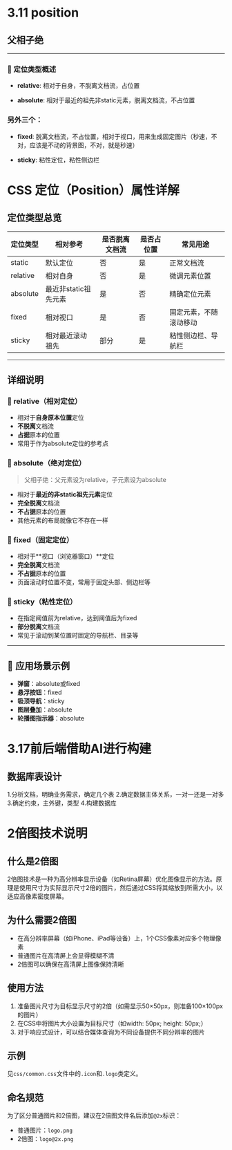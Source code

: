 # 3.11 position

## 父相子绝

---

### 📌 定位类型概述

- **relative**: 相对于自身，不脱离文档流，占位置

- **absolute**: 相对于最近的祖先非static元素，脱离文档流，不占位置

### 另外三个：

- **fixed**: 脱离文档流，不占位置，相对于视口，用来生成固定图片（秒速，不对，应该是不动的背景图，不对，就是秒速）

- **sticky**: 粘性定位，粘性侧边栏

# CSS 定位（Position）属性详解

## 定位类型总览

| 定位类型 | 相对参考 | 是否脱离文档流 | 是否占位置 | 常见用途 |
|---------|---------|--------------|-----------|---------|
| static  | 默认定位 | 否 | 是 | 正常文档流 |
| relative | 相对自身 | 否 | 是 | 微调元素位置 |
| absolute | 最近非static祖先元素 | 是 | 否 | 精确定位元素 |
| fixed | 相对视口 | 是 | 否 | 固定元素，不随滚动移动 |
| sticky | 相对最近滚动祖先 | 部分 | 是 | 粘性侧边栏、导航栏 |

---

## 详细说明

### 🔹 relative（相对定位）
- 相对于**自身原本位置**定位
- **不脱离**文档流
- **占据**原本的位置
- 常用于作为absolute定位的参考点

### 🔹 absolute（绝对定位）
> 父相子绝：父元素设为relative，子元素设为absolute

- 相对于**最近的非static祖先元素**定位
- **完全脱离**文档流
- **不占据**原本的位置
- 其他元素的布局就像它不存在一样

### 🔹 fixed（固定定位）
- 相对于**视口（浏览器窗口）**定位
- **完全脱离**文档流
- **不占据**原本的位置
- 页面滚动时位置不变，常用于固定头部、侧边栏等

### 🔹 sticky（粘性定位）
- 在指定阈值前为relative，达到阈值后为fixed
- **部分脱离**文档流
- 常见于滚动到某位置时固定的导航栏、目录等

---

## 📝 应用场景示例
- **弹窗**：absolute或fixed
- **悬浮按钮**：fixed
- **吸顶导航**：sticky
- **图层叠加**：absolute
- **轮播图指示器**：absolute




# 3.17前后端借助AI进行构建

## 数据库表设计
1.分析文档，明确业务需求，确定几个表
2.确定数据主体关系，一对一还是一对多
3.确定约束，主外键，类型
4.构建数据库

# 2倍图技术说明

## 什么是2倍图
2倍图技术是一种为高分辨率显示设备（如Retina屏幕）优化图像显示的方法。原理是使用尺寸为实际显示尺寸2倍的图片，然后通过CSS将其缩放到所需大小，以适应高像素密度屏幕。

## 为什么需要2倍图
- 在高分辨率屏幕（如iPhone、iPad等设备）上，1个CSS像素对应多个物理像素
- 普通图片在高清屏上会显得模糊不清
- 2倍图可以确保在高清屏上图像保持清晰

## 使用方法
1. 准备图片尺寸为目标显示尺寸的2倍（如需显示50×50px，则准备100×100px的图片）
2. 在CSS中将图片大小设置为目标尺寸（如width: 50px; height: 50px;）
3. 对于响应式设计，可以结合媒体查询为不同设备提供不同分辨率的图片

## 示例
见`css/common.css`文件中的`.icon`和`.logo`类定义。

## 命名规范
为了区分普通图片和2倍图，建议在2倍图文件名后添加`@2x`标识：
- 普通图片：`logo.png`
- 2倍图：`logo@2x.png`
